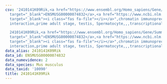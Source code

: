 ```yaml
---
csv: '2410141K09Rik,<a href="https://www.ensembl.org/Homo_sapiens/Gene/Summary?db=core;g=ENSMUSG00000074832"
  target="_blank">ENSMUSG00000074832</a>,<a href="https://www.ncbi.nlm.nih.gov/pubmed/25450459"
  target="_blank"><i class="fas fa-file"></i></a>",chromatin immunoprecipitation assay,direct
  interaction,prime adult stage, testis, Spermatocyte,,,transcriptional regulation,

  2410141K09Rik,<a href="https://www.ensembl.org/Homo_sapiens/Gene/Summary?db=core;g=ENSMUSG00000074832"
  target="_blank">ENSMUSG00000074832</a>,<a href="https://www.ncbi.nlm.nih.gov/pubmed/25450459"
  target="_blank"><i class="fas fa-file"></i></a>",chromatin immunoprecipitation assay,direct
  interaction,prime adult stage, testis, Spermatocyte,,,transcriptional regulation,'
data_alias: 2410141K09Rik
data_id: ENSMUSG00000074832
data_numevidence: 2
data_species: Mus musculus
data_taxid: '10090'
title: 2410141K09Rik
---
```

